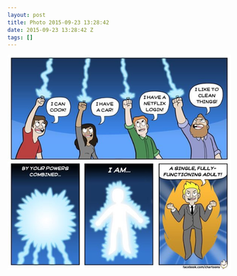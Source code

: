 ```yaml
---
layout: post
title: Photo 2015-09-23 13:28:42
date: 2015-09-23 13:28:42 Z
tags: []
---
```

![](/media/2015/09/129708633784.jpg)
